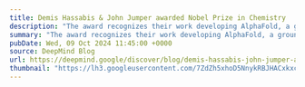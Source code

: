```yaml
---
title: Demis Hassabis & John Jumper awarded Nobel Prize in Chemistry
description: "The award recognizes their work developing AlphaFold, a groundbreaking AI system that predicts the 3D structure of proteins from their amino acid sequences."
summary: "The award recognizes their work developing AlphaFold, a groundbreaking AI system that predicts the 3D structure of proteins from their amino acid sequences."
pubDate: Wed, 09 Oct 2024 11:45:00 +0000
source: DeepMind Blog
url: https://deepmind.google/discover/blog/demis-hassabis-john-jumper-awarded-nobel-prize-in-chemistry/
thumbnail: "https://lh3.googleusercontent.com/7ZdZh5xhoD5NnykRBJHACxkxc3VubCdJLGHty2nYdJ36pBLVxRWO3Keu9C2Tum4OHCyGbJ5K5mB8R_oR94JG700qenuZ2rhq2sKjN4IkjIoU9Chv=w1200-h630-n-nu"
---
```


